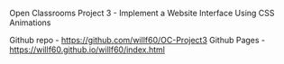 Open Classrooms Project 3 - Implement a Website Interface Using CSS Animations

Github repo - https://github.com/willf60/OC-Project3
Github Pages - https://willf60.github.io/willf60/index.html
